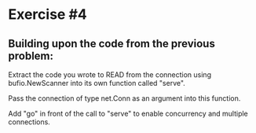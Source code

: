 # Exercise #4
<!-- markdownlint-disable -->

<h2>Building upon the code from the previous problem:</h2>

<p>Extract the code you wrote to READ from the connection using bufio.NewScanner into its own function called "serve".

Pass the connection of type net.Conn as an argument into this function.

Add "go" in front of the call to "serve" to enable concurrency and multiple connections.</p>